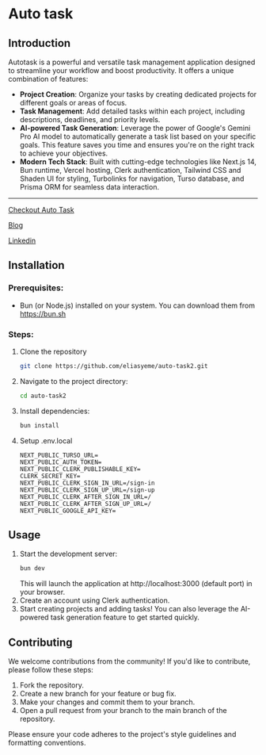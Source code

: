 # Auto task
## Introduction
Autotask is a powerful and versatile task management application designed to streamline your workflow and boost productivity. It offers a unique combination of features:

- **Project Creation**: Organize your tasks by creating dedicated projects for different goals or areas of focus.
- **Task Management**: Add detailed tasks within each project, including descriptions, deadlines, and priority levels.
- **AI-powered Task Generation**: Leverage the power of Google's Gemini Pro AI model to automatically generate a task list based on your specific goals. This feature saves you time and ensures you're on the right track to achieve your objectives.
- **Modern Tech Stack**: Built with cutting-edge technologies like Next.js 14, Bun runtime, Vercel hosting, Clerk authentication, Tailwind CSS and Shaden UI for styling, Turbolinks for navigation, Turso database, and Prisma ORM for seamless data interaction.

---
[Checkout Auto Task](http://auto-task2.vercel.app)

[Blog](http://auto-task2.vercel.app)

[Linkedin](https://www.linkedin.com/in/elias-yemataw/)

## Installation
### Prerequisites:
- Bun (or Node.js)  installed on your system. You can download them from https://bun.sh

### Steps:
1. Clone the repository
    ```bash
    git clone https://github.com/eliasyeme/auto-task2.git
    ```
2. Navigate to the project directory:
    ```bash
    cd auto-task2
    ```
3. Install dependencies:
    ```bash
    bun install
    ```
4. Setup .env.local
    ```env
    NEXT_PUBLIC_TURSO_URL=
    NEXT_PUBLIC_AUTH_TOKEN=
    NEXT_PUBLIC_CLERK_PUBLISHABLE_KEY=
    CLERK_SECRET_KEY=
    NEXT_PUBLIC_CLERK_SIGN_IN_URL=/sign-in
    NEXT_PUBLIC_CLERK_SIGN_UP_URL=/sign-up
    NEXT_PUBLIC_CLERK_AFTER_SIGN_IN_URL=/
    NEXT_PUBLIC_CLERK_AFTER_SIGN_UP_URL=/
    NEXT_PUBLIC_GOOGLE_API_KEY=
    ```

## Usage
1. Start the development server:
    ```bash
    bun dev
    ```
    This will launch the application at http://localhost:3000 (default port) in your browser.
2. Create an account using Clerk authentication.
3. Start creating projects and adding tasks! You can also leverage the AI-powered task generation feature to get started quickly.

## Contributing
We welcome contributions from the community! If you'd like to contribute, please follow these steps:
1. Fork the repository.
2. Create a new branch for your feature or bug fix.
3. Make your changes and commit them to your branch.
4. Open a pull request from your branch to the main branch of the repository.

Please ensure your code adheres to the project's style guidelines and formatting conventions.